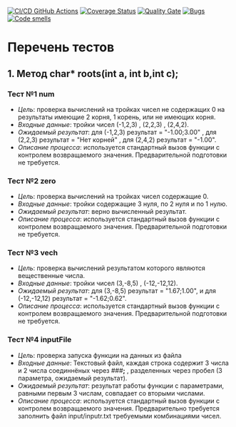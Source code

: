 [![CI/CD GitHub Actions](https://github.com/SehaBoss/lab2/actions/workflows/test-action.yml/badge.svg)](https://github.com/SehaBoss/lab2/actions/workflows/test-action.yml)
[![Coverage Status](https://coveralls.io/repos/SehaBoss/lab2/badge.svg?branch=master)](https://coveralls.io/github/SehaBoss/lab2?branch=master)
[![Quality Gate](https://sonarcloud.io/api/project_badges/measure?project=SehaBoss_lab2&metric=alert_status)](https://sonarcloud.io/project/dashboard?id=SehaBoss_lab2)
[![Bugs](https://sonarcloud.io/api/project_badges/measure?project=SehaBoss_lab2&metric=bugs)](https://sonarcloud.io/summary/new_code?id=SehaBoss_lab2)
[![Code smells](https://sonarcloud.io/api/project_badges/measure?project=SehaBoss_lab2&metric=code_smells)](https://sonarcloud.io/project/dashboard?id=SehaBoss_lab2)

# Перечень тестов

## 1. Метод char* roots(int a, int b,int c);

### Тест №1 num
  * _Цель_: проверка вычислений на тройках чисел не содержащих 0 на результаты имеющие 2 корня, 1 корень, или не имеющих корня.
  * _Входные данные_: тройки чисел (-1,2,3) , (2,2,3) , (2,4,2).
  * _Ожидаемый результат_: для (-1,2,3) результат = "-1.00;3.00" , для (2,2,3) результат = "Нет корней" , для (2,4,2) результат = "-1.00".
  * _Описание процесса_: используется стандартный вызов функции с контролем возвращаемого значения. Предварительной подготовки не требуется.
    
### Тест №2 zero
  * _Цель_: проверка вычислений на тройках чисел содержащие 0.
  * _Входные данные_: тройки содержащие 3 нуля, по 2 нуля и по 1 нулю.
  * _Ожидаемый результат_: верно вычисленный результат.
  * _Описание процесса_: используется стандартный вызов функции с контролем возвращаемого значения. Предварительной подготовки не требуется.

### Тест №3 vech
  * _Цель_: проверка вычислений результатом которого являются вещественные числа.
  * _Входные данные_: тройки чисел (3,-8,5) , (-12,-12,12).
  * _Ожидаемый результат_: для (3,-8,5) результат = "1.67;1.00", и для (-12,-12,12) результат = "-1.62;0.62".
  * _Описание процесса_: используется стандартный вызов функции с контролем возвращаемого значения. Предварительной подготовки не требуется.

### Тест №4 inputFile
  * _Цель_: проверка запуска функции на данных из файла
  * _Входные данные_: Текстовый файл, каждая строка содержит 3 числа и 2 числа соединнёных через ###**;** , разделенных через пробел (3 параметра, ожидаемый результат).
  * _Ожидаемый результат_: результат работы функции с параметрами, равными первым 3 числам, совпадает со вторыми числами.
  * _Описание процесса_: используется стандартный вызов функции с контролем возвращаемого значения. Предварительно требуется заполнить файл input/inputr.txt требуемыми комбинациями чисел.
